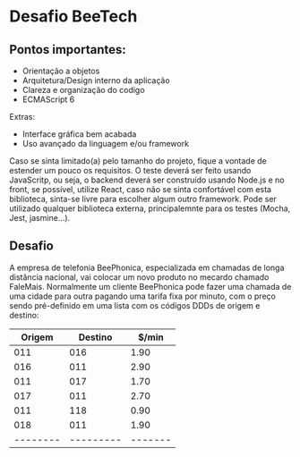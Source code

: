 # Desafio BeeTech

## Pontos importantes:

* Orientação a objetos
* Arquitetura/Design interno da aplicação
* Clareza e organização do codigo
* ECMAScript 6

Extras:

* Interface gráfica bem acabada
* Uso avançado da linguagem e/ou framework

Caso se sinta limitado(a) pelo tamanho do projeto, fique a vontade de estender um
pouco os requisitos. O teste deverá ser feito usando JavaScritp, ou seja, o backend deverá ser
construído usando Node.js e no front, se possível, utilize React, caso não se sinta confortável
com esta biblioteca, sinta-se livre para escolher algum outro framework. Pode ser utilizado
qualquer biblioteca externa, principalemnte para os testes (Mocha, Jest, jasmine...).

## Desafio

A empresa de telefonia BeePhonica, especializada em chamadas de longa distância 
nacional, vai colocar um novo produto no mecardo chamado FaleMais. Normalmente um
cliente BeePhonica pode fazer uma chamada de uma cidade para outra pagando uma tarifa
fixa por minuto, com o preço sendo pré-definido em uma lista com os códigos DDDs de 
origem e destino:

|Origem  |Destino  |$/min  |
|--------|---------|-------|
|011     |016      |1.90   |
|016     |011      |2.90   |
|011     |017      |1.70   |
|017     |011      |2.70   |
|011     |118      |0.90   |
|018     |011      |1.90   |
|--------|---------|-------|
